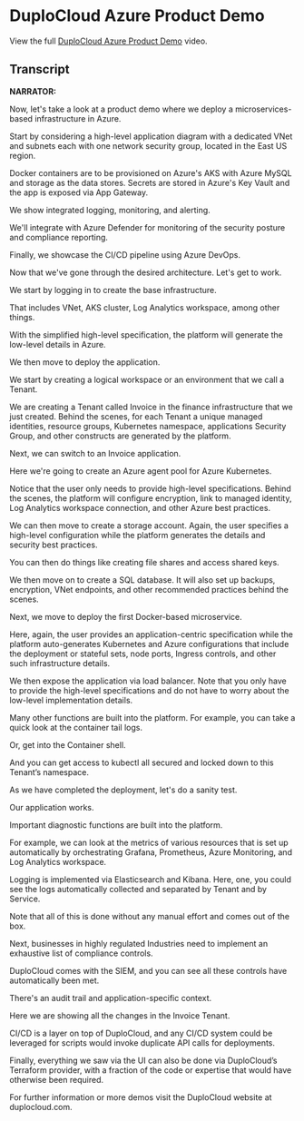 # DuploCloud Azure Product Demo

View the full [DuploCloud Azure Product Demo](https://duplocloud.com/videos/#gallery-2) video.

## Transcript

**NARRATOR:**

Now, let's take a look at a product demo where we deploy a microservices-based infrastructure in Azure.

Start by considering a high-level application diagram with a dedicated VNet and subnets each with one network security group, located in the East US region.

Docker containers are to be provisioned on Azure's AKS with Azure MySQL and storage as the data stores. Secrets are stored in Azure's Key Vault and the app is exposed via App Gateway.

We show integrated logging, monitoring, and alerting.

We'll integrate with Azure Defender for monitoring of the security posture and compliance reporting.

Finally, we showcase the CI/CD pipeline using Azure DevOps.

Now that we've gone through the desired architecture. Let's get to work.

We start by logging in to create the base infrastructure.

That includes VNet, AKS cluster, Log Analytics workspace, among other things.

With the simplified high-level specification, the platform will generate the low-level details in Azure.

We then move to deploy the application.

We start by creating a logical workspace or an environment that we call a Tenant.

We are creating a Tenant called Invoice in the finance infrastructure that we just created. Behind the scenes, for each Tenant a unique managed identities, resource groups, Kubernetes namespace, applications Security Group, and other constructs are generated by the platform.

Next, we can switch to an Invoice application.

Here we're going to create an Azure agent pool for Azure Kubernetes.

Notice that the user only needs to provide high-level specifications. Behind the scenes, the platform will configure encryption, link to managed identity, Log Analytics workspace connection, and other Azure best practices.

We can then move to create a storage account. Again, the user specifies a high-level configuration while the platform generates the details and security best practices.

You can then do things like creating file shares and access shared keys.

We then move on to create a SQL database. It will also set up backups, encryption, VNet endpoints, and other recommended practices behind the scenes.

Next, we move to deploy the first Docker-based microservice.

Here, again, the user provides an application-centric specification while the platform auto-generates Kubernetes and Azure configurations that include the deployment or stateful sets, node ports, Ingress controls, and other such infrastructure details.

We then expose the application via load balancer. Note that you only have to provide the high-level specifications and do not have to worry about the low-level implementation details.

Many other functions are built into the platform. For example, you can take a quick look at the container tail logs.

Or, get into the Container shell.

And you can get access to kubectl all secured and locked down to this Tenant’s namespace.

As we have completed the deployment, let's do a sanity test.

Our application works.

Important diagnostic functions are built into the platform.

For example, we can look at the metrics of various resources that is set up automatically by orchestrating Grafana, Prometheus, Azure Monitoring, and Log Analytics workspace.

Logging is implemented via Elasticsearch and Kibana. Here, one, you could see the logs automatically collected and separated by Tenant and by Service.

Note that all of this is done without any manual effort and comes out of the box.

Next, businesses in highly regulated Industries need to implement an exhaustive list of compliance controls.

DuploCloud comes with the SIEM, and you can see all these controls have automatically been met.

There's an audit trail and application-specific context.

Here we are showing all the changes in the Invoice Tenant.

CI/CD is a layer on top of DuploCloud, and any CI/CD system could be leveraged for scripts would invoke duplicate API calls for deployments.

Finally, everything we saw via the UI can also be done via DuploCloud’s Terraform provider, with a fraction of the code or expertise that would have otherwise been required.

For further information or more demos visit the DuploCloud website at duplocloud.com.
